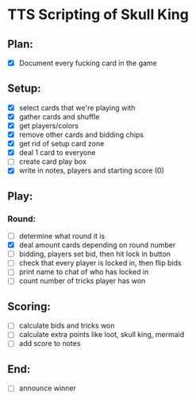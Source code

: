 # TTS Scripting of Skull King


## Plan: 

- [x] Document every fucking card in the game

## Setup:
- [x] select cards that we're playing with
- [x] gather cards and shuffle
- [x] get players/colors
- [x] remove other cards and bidding chips
- [x] get rid of setup card zone
- [x] deal 1 card to everyone
- [ ] create card play box
- [x] write in notes, players and starting score (0)

## Play:
### Round:
- [ ] determine what round it is
- [x] deal amount cards depending on round number
- [ ] bidding, players set bid, then hit lock in button
- [ ] check that every player is locked in, then flip bids
- [ ] print name to chat of who has locked in
- [ ] count number of tricks player has won

## Scoring:
- [ ] calculate bids and tricks won
- [ ] calculate extra points like loot, skull king, mermaid
- [ ] add score to notes

## End:
- [ ] announce winner
